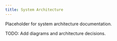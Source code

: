 ```yaml
---
title: System Architecture
---
```


Placeholder for system architecture documentation.

TODO: Add diagrams and architecture decisions.
